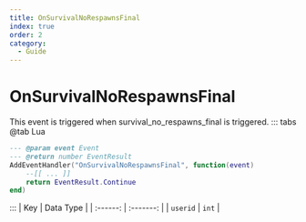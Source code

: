 ```yaml
---
title: OnSurvivalNoRespawnsFinal
index: true
order: 2
category:
  - Guide
---
```


# OnSurvivalNoRespawnsFinal
This event is triggered when survival_no_respawns_final is triggered.
::: tabs
@tab Lua
```lua
--- @param event Event
--- @return number EventResult
AddEventHandler("OnSurvivalNoRespawnsFinal", function(event)
    --[[ ... ]]
    return EventResult.Continue
end)
```

:::
|    Key   | Data Type |
| :------: | :-------: |
| `userid` |   `int`   |